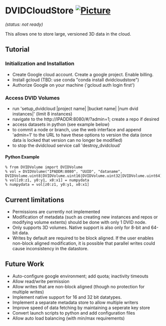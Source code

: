 # DVIDCloudStore [![Picture](https://raw.github.com/janelia-flyem/janelia-flyem.github.com/master/images/HHMI_Janelia_Color_Alternate_180x40.png)](http://www.janelia.org)

*(status: not ready)*

This allows one to store large, versioned 3D data in the cloud.

## Tutorial

### Initialization and Installation
* Create Google cloud account.  Create a google project.  Enable billing.
* Install gcloud (TBD: use conda "conda install dvidcloudstore")
* Authorize Google on your machine ('gcloud auth login first')

### Access DVID Volumes



* run 'setup_dvidcloud |project name| |bucket name| |num dvid instances|' (limit 8 instances)
* navigate to the http://IPADDR:8080/#/?admin=1; create a repo if desired
* access datasets in python (see example below)
* to commit a node or branch, use the web interface and append 'admin=1' to the URL to have these options to version the data (once data is locked that version can no longer be modified)
* to stop the dvidcloud service call 'destroy_dvidcloud'

#### Python Example

    % from DVIDVolume import DVIDVolume
    % vol = DVIDVolume("IPADDR:8080", "UUID", "dataname", DVIDVolume.uint8|DVIDVolume.uint16|DVIDVolume.uint32|DVIDVolume.uint64)
    % vol[z0:z1, y0:y1, x0:x1] = numpydata
    % numpydata = vol[z0:z1, y0:y1, x0:x1]
  



## Current limitations

* Permissions are currently not implemented
* Modification of metadata (such as creating new instances and repos or modifying volume extents)
should be done with only 1 DVID node.
* Only supports 3D volumes.  Native support is also only for 8-bit and 64-bit data.
* Writes by default are required to be block aligned.  If the user enables non-block aligned modification,
it is possible that parallel writes could cause inconsistency in the datastore.

## Future Work

* Auto-configure google environment; add quota; inactivity timeouts
* Allow read/write permission
* Allow writes that are non-block aligned (though no protection for multiple writes)
* Implement native support for 16 and 32 bit datatypes.
* Implement a separate metadata store to allow multiple writers
* Improve speed of data fetching by maintaining a seperate key store
* Convert launch scripts to python and add configuration files
* Allow auto load balancing (with min/max requirements)
